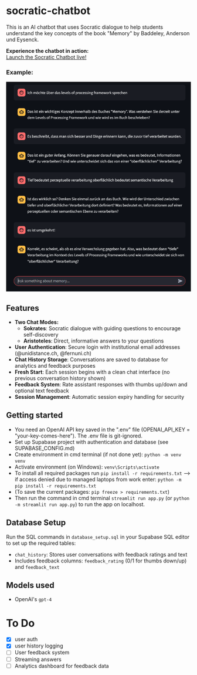# socratic-chatbot
This is an AI chatbot that uses Socratic dialogue to help students understand the key concepts of the book "Memory" by Baddeley, Anderson und Eysenck.

**Experience the chatbot in action:**  
[Launch the Socratic Chatbot live!](https://socratic-chat.streamlit.app/)

### Example:
![Demo](assets/example.png)

## Features
- **Two Chat Modes:**
  - **Sokrates**: Socratic dialogue with guiding questions to encourage self-discovery
  - **Aristoteles**: Direct, informative answers to your questions
- **User Authentication**: Secure login with institutional email addresses (@unidistance.ch, @fernuni.ch)
- **Chat History Storage**: Conversations are saved to database for analytics and feedback purposes
- **Fresh Start**: Each session begins with a clean chat interface (no previous conversation history shown)
- **Feedback System**: Rate assistant responses with thumbs up/down and optional text feedback
- **Session Management**: Automatic session expiry handling for security

## Getting started
* You need an OpenAI API key saved in the ".env" file (OPENAI_API_KEY = "your-key-comes-here"). The .env file is git-ignored.
* Set up Supabase project with authentication and database (see SUPABASE_CONFIG.md)
* Create environment in cmd terminal (if not done yet): `python -m venv venv`
* Activate environment (on Windows): `venv\Scripts\activate`
* To install all required packages run `pip install -r requirements.txt`
--> if access denied due to managed laptops from work enter: `python -m pip install -r requirements.txt`
* (To save the current packages: `pip freeze > requirements.txt`)
* Then run the command in cmd terminal `streamlit run app.py` (or `python -m streamlit run app.py`) to run the app on localhost.

## Database Setup
Run the SQL commands in `database_setup.sql` in your Supabase SQL editor to set up the required tables:
- `chat_history`: Stores user conversations with feedback ratings and text
- Includes feedback columns: `feedback_rating` (0/1 for thumbs down/up) and `feedback_text`

## Models used
* OpenAI's `gpt-4`

# To Do
- [x] user auth
- [x] user history logging  
- [ ] User feedback system
- [ ] Streaming answers
- [ ] Analytics dashboard for feedback data
